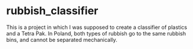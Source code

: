 # rubbish_classifier
This is a project in which I was supposed to create a classifier of plastics and a Tetra Pak. In Poland, both types of rubbish go to the same rubbish bins, and cannot be separated mechanically.
